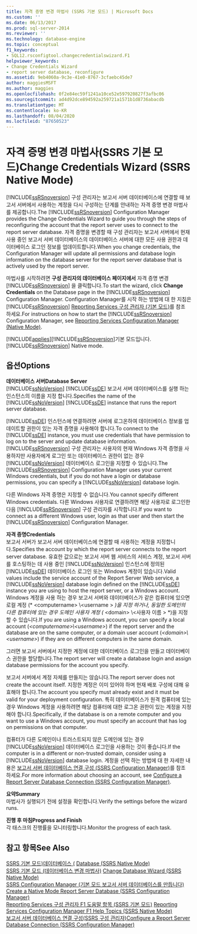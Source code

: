 ```yaml
---
title: 자격 증명 변경 마법사 (SSRS 기본 모드) | Microsoft Docs
ms.custom: ''
ms.date: 06/13/2017
ms.prod: sql-server-2014
ms.reviewer: ''
ms.technology: database-engine
ms.topic: conceptual
f1_keywords:
- SQL12.rsconfigtool.changecredentialswizard.F1
helpviewer_keywords:
- Change Credentials Wizard
- report server database, reconfigure
ms.assetid: 9eb4060a-9c3e-41e0-8767-3cfaebc45de7
author: maggiesMSFT
ms.author: maggies
ms.openlocfilehash: 0f2e84ec59f1241a10ce52e597920827f3afbc06
ms.sourcegitcommit: ad4d92dce894592a259721a1571b1d8736abacdb
ms.translationtype: MT
ms.contentlocale: ko-KR
ms.lasthandoff: 08/04/2020
ms.locfileid: "87650523"
---
```

# <a name="change-credentials-wizard-ssrs-native-mode"></a><span data-ttu-id="64e67-102">자격 증명 변경 마법사(SSRS 기본 모드)</span><span class="sxs-lookup"><span data-stu-id="64e67-102">Change Credentials Wizard (SSRS Native Mode)</span></span>
  <span data-ttu-id="64e67-103">[!INCLUDE[ssRSnoversion](../../includes/ssrsnoversion-md.md)] 구성 관리자는 보고서 서버 데이터베이스에 연결할 때 보고서 서버에서 사용하는 계정을 다시 구성하는 단계를 안내하는 자격 증명 변경 마법사를 제공합니다.</span><span class="sxs-lookup"><span data-stu-id="64e67-103">The [!INCLUDE[ssRSnoversion](../../includes/ssrsnoversion-md.md)] Configuration Manager provides the Change Credentials Wizard to guide you through the steps of reconfiguring the account that the report server uses to connect to the report server database.</span></span> <span data-ttu-id="64e67-104">자격 증명을 변경할 때 구성 관리자는 보고서 서버에서 현재 사용 중인 보고서 서버 데이터베이스의 데이터베이스 서버에 대한 모든 사용 권한과 데이터베이스 로그인 정보를 업데이트합니다.</span><span class="sxs-lookup"><span data-stu-id="64e67-104">When you change credentials, the Configuration Manager will update all permissions and database login information on the database server for the report server database that is actively used by the report server.</span></span>  
  
 <span data-ttu-id="64e67-105">마법사를 시작하려면 **구성 관리자의 데이터베이스 페이지에서** 자격 증명 변경 [!INCLUDE[ssRSnoversion](../../includes/ssrsnoversion-md.md)] 을 클릭합니다.</span><span class="sxs-lookup"><span data-stu-id="64e67-105">To start the wizard, click **Change Credentials** on the Database page in the [!INCLUDE[ssRSnoversion](../../includes/ssrsnoversion-md.md)] Configuration Manager.</span></span> <span data-ttu-id="64e67-106">Configuration Manager를 시작 하는 방법에 대 한 지침은 [!INCLUDE[ssRSnoversion](../../includes/ssrsnoversion-md.md)] [Reporting Services 구성 관리자 &#40;기본 모드&#41;](../../../2014/sql-server/install/reporting-services-configuration-manager-native-mode.md)를 참조 하세요.</span><span class="sxs-lookup"><span data-stu-id="64e67-106">For instructions on how to start the [!INCLUDE[ssRSnoversion](../../includes/ssrsnoversion-md.md)] Configuration Manager, see [Reporting Services Configuration Manager &#40;Native Mode&#41;](../../../2014/sql-server/install/reporting-services-configuration-manager-native-mode.md).</span></span>  
  
 [!INCLUDE[applies](../../includes/applies-md.md)]<span data-ttu-id="64e67-107">[!INCLUDE[ssRSnoversion](../../includes/ssrsnoversion-md.md)]기본 모드입니다.</span><span class="sxs-lookup"><span data-stu-id="64e67-107">[!INCLUDE[ssRSnoversion](../../includes/ssrsnoversion-md.md)] Native mode.</span></span>  
  
## <a name="options"></a><span data-ttu-id="64e67-108">옵션</span><span class="sxs-lookup"><span data-stu-id="64e67-108">Options</span></span>  
 <span data-ttu-id="64e67-109">**데이터베이스 서버**</span><span class="sxs-lookup"><span data-stu-id="64e67-109">**Database Server**</span></span>  
 <span data-ttu-id="64e67-110">[!INCLUDE[ssNoVersion](../../includes/ssnoversion-md.md)] [!INCLUDE[ssDE](../../includes/ssde-md.md)] 보고서 서버 데이터베이스를 실행 하는 인스턴스의 이름을 지정 합니다.</span><span class="sxs-lookup"><span data-stu-id="64e67-110">Specifies the name of the [!INCLUDE[ssNoVersion](../../includes/ssnoversion-md.md)] [!INCLUDE[ssDE](../../includes/ssde-md.md)] instance that runs the report server database.</span></span>  
  
 <span data-ttu-id="64e67-111">[!INCLUDE[ssDE](../../includes/ssde-md.md)] 인스턴스에 연결하려면 서버에 로그온하여 데이터베이스 정보를 업데이트할 권한이 있는 자격 증명을 사용해야 합니다.</span><span class="sxs-lookup"><span data-stu-id="64e67-111">To connect to the [!INCLUDE[ssDE](../../includes/ssde-md.md)] instance, you must use credentials that have permission to log on to the server and update database information.</span></span> <span data-ttu-id="64e67-112">[!INCLUDE[ssRSnoversion](../../includes/ssrsnoversion-md.md)] 구성 관리자는 사용자의 현재 Windows 자격 증명을 사용하지만 사용자에게 로그인 또는 데이터베이스 권한이 없는 경우 [!INCLUDE[ssNoVersion](../../includes/ssnoversion-md.md)] 데이터베이스 로그인을 지정할 수 있습니다.</span><span class="sxs-lookup"><span data-stu-id="64e67-112">The [!INCLUDE[ssRSnoversion](../../includes/ssrsnoversion-md.md)] Configuration Manager uses your current Windows credentials, but if you do not have a login or database permissions, you can specify a [!INCLUDE[ssNoVersion](../../includes/ssnoversion-md.md)] database login.</span></span>  
  
 <span data-ttu-id="64e67-113">다른 Windows 자격 증명은 지정할 수 없습니다.</span><span class="sxs-lookup"><span data-stu-id="64e67-113">You cannot specify different Windows credentials.</span></span> <span data-ttu-id="64e67-114">다른 Windows 사용자로 연결하려면 해당 사용자로 로그인한 다음 [!INCLUDE[ssRSnoversion](../../includes/ssrsnoversion-md.md)] 구성 관리자를 시작합니다.</span><span class="sxs-lookup"><span data-stu-id="64e67-114">If you want to connect as a different Windows user, login as that user and then start the [!INCLUDE[ssRSnoversion](../../includes/ssrsnoversion-md.md)] Configuration Manager.</span></span>  
  
 <span data-ttu-id="64e67-115">**자격 증명**</span><span class="sxs-lookup"><span data-stu-id="64e67-115">**Credentials**</span></span>  
 <span data-ttu-id="64e67-116">보고서 서버가 보고서 서버 데이터베이스에 연결할 때 사용하는 계정을 지정합니다.</span><span class="sxs-lookup"><span data-stu-id="64e67-116">Specifies the account by which the report server connects to the report server database.</span></span> <span data-ttu-id="64e67-117">유효한 값으로는 보고서 서버 웹 서비스의 서비스 계정, 보고서 서버를 호스팅하는 데 사용 중인 [!INCLUDE[ssNoVersion](../../includes/ssnoversion-md.md)] 인스턴스에 정의된 [!INCLUDE[ssDE](../../includes/ssde-md.md)] 데이터베이스 로그인 또는 Windows 계정이 있습니다.</span><span class="sxs-lookup"><span data-stu-id="64e67-117">Valid values include the service account of the Report Server Web service, a [!INCLUDE[ssNoVersion](../../includes/ssnoversion-md.md)] database login defined on the [!INCLUDE[ssDE](../../includes/ssde-md.md)] instance you are using to host the report server, or a Windows account.</span></span> <span data-ttu-id="64e67-118">Windows 계정을 사용 하는 경우 보고서 서버와 데이터베이스가 같은 컴퓨터에 있으면 로컬 계정 (\* \<computername> \\<username \> *)을 지정 하거나, 동일한 도메인의 다른 컴퓨터에 있는 경우 도메인 사용자 계정 (* \<domain> \\<사용자 이름 \> \*)을 지정할 수 있습니다.</span><span class="sxs-lookup"><span data-stu-id="64e67-118">If you are using a Windows account, you can specify a local account (*\<computername>\\<username\>*) if the report server and the database are on the same computer, or a domain user account (*\<domain>\\<username\>*) if they are on different computers in the same domain.</span></span>  
  
 <span data-ttu-id="64e67-119">그러면 보고서 서버에서 지정한 계정에 대한 데이터베이스 로그인을 만들고 데이터베이스 권한을 할당합니다.</span><span class="sxs-lookup"><span data-stu-id="64e67-119">The report server will create a database login and assign database permissions for the account you specify.</span></span>  
  
 <span data-ttu-id="64e67-120">보고서 서버에서 계정 자체를 만들지는 않습니다.</span><span class="sxs-lookup"><span data-stu-id="64e67-120">The report server does not create the account itself.</span></span> <span data-ttu-id="64e67-121">지정한 계정은 이미 있어야 하며 현재 배포 구성에 대해 유효해야 합니다.</span><span class="sxs-lookup"><span data-stu-id="64e67-121">The account you specify must already exist and it must be valid for your deployment configuration.</span></span> <span data-ttu-id="64e67-122">특히 데이터베이스가 원격 컴퓨터에 있는 경우 Windows 계정을 사용하려면 해당 컴퓨터에 대한 로그온 권한이 있는 계정을 지정해야 합니다.</span><span class="sxs-lookup"><span data-stu-id="64e67-122">Specifically, if the database is on a remote computer and you want to use a Windows account, you must specify an account that has log on permissions on that computer.</span></span>  
  
 <span data-ttu-id="64e67-123">컴퓨터가 다른 도메인이나 트러스트되지 않은 도메인에 있는 경우 [!INCLUDE[ssNoVersion](../../includes/ssnoversion-md.md)] 데이터베이스 로그인을 사용하는 것이 좋습니다.</span><span class="sxs-lookup"><span data-stu-id="64e67-123">If the computer is in a different or non-trusted domain, consider using a [!INCLUDE[ssNoVersion](../../includes/ssnoversion-md.md)] database login.</span></span> <span data-ttu-id="64e67-124">계정을 선택 하는 방법에 대 한 자세한 내용은 [보고서 서버 데이터베이스 연결 구성 &#40;SSRS Configuration Manager&#41;](../../../2014/sql-server/install/configure-a-report-server-database-connection-ssrs-configuration-manager.md)를 참조 하세요.</span><span class="sxs-lookup"><span data-stu-id="64e67-124">For more information about choosing an account, see [Configure a Report Server Database Connection  &#40;SSRS Configuration Manager&#41;](../../../2014/sql-server/install/configure-a-report-server-database-connection-ssrs-configuration-manager.md).</span></span>  
  
 <span data-ttu-id="64e67-125">**요약**</span><span class="sxs-lookup"><span data-stu-id="64e67-125">**Summary**</span></span>  
 <span data-ttu-id="64e67-126">마법사가 실행되기 전에 설정을 확인합니다.</span><span class="sxs-lookup"><span data-stu-id="64e67-126">Verify the settings before the wizard runs.</span></span>  
  
 <span data-ttu-id="64e67-127">**진행 후 마침**</span><span class="sxs-lookup"><span data-stu-id="64e67-127">**Progress and Finish**</span></span>  
 <span data-ttu-id="64e67-128">각 태스크의 진행률을 모니터링합니다.</span><span class="sxs-lookup"><span data-stu-id="64e67-128">Monitor the progress of each task.</span></span>  
  
## <a name="see-also"></a><span data-ttu-id="64e67-129">참고 항목</span><span class="sxs-lookup"><span data-stu-id="64e67-129">See Also</span></span>  
 <span data-ttu-id="64e67-130">[SSRS 기본 모드&#41;데이터베이스 &#40;](../../../2014/sql-server/install/database-ssrs-native-mode.md) </span><span class="sxs-lookup"><span data-stu-id="64e67-130">[Database &#40;SSRS Native Mode&#41;](../../../2014/sql-server/install/database-ssrs-native-mode.md) </span></span>  
 <span data-ttu-id="64e67-131">[SSRS 기본 모드 &#40;데이터베이스 변경 마법사&#41;](../../../2014/sql-server/install/change-database-wizard-ssrs-native-mode.md) </span><span class="sxs-lookup"><span data-stu-id="64e67-131">[Change Database Wizard &#40;SSRS Native Mode&#41;](../../../2014/sql-server/install/change-database-wizard-ssrs-native-mode.md) </span></span>  
 <span data-ttu-id="64e67-132">[SSRS Configuration Manager &#40;기본 모드 보고서 서버 데이터베이스를 만듭니다&#41;](../../reporting-services/install-windows/ssrs-report-server-create-a-native-mode-report-server-database.md) </span><span class="sxs-lookup"><span data-stu-id="64e67-132">[Create a Native Mode Report Server Database  &#40;SSRS Configuration Manager&#41;](../../reporting-services/install-windows/ssrs-report-server-create-a-native-mode-report-server-database.md) </span></span>  
 <span data-ttu-id="64e67-133">[Reporting Services 구성 관리자 F1 도움말 항목 &#40;SSRS 기본 모드&#41;](../../../2014/sql-server/install/reporting-services-configuration-manager-f1-help-topics-ssrs-native-mode.md) </span><span class="sxs-lookup"><span data-stu-id="64e67-133">[Reporting Services Configuration Manager F1 Help Topics &#40;SSRS Native Mode&#41;](../../../2014/sql-server/install/reporting-services-configuration-manager-f1-help-topics-ssrs-native-mode.md) </span></span>  
 [<span data-ttu-id="64e67-134">보고서 서버 데이터베이스 연결 구성&#40;SSRS 구성 관리자&#41;</span><span class="sxs-lookup"><span data-stu-id="64e67-134">Configure a Report Server Database Connection  &#40;SSRS Configuration Manager&#41;</span></span>](../../../2014/sql-server/install/configure-a-report-server-database-connection-ssrs-configuration-manager.md)  
  
  
